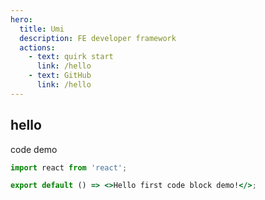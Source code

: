 ```yaml
---
hero:
  title: Umi
  description: FE developer framework
  actions:
    - text: quirk start
      link: /hello
    - text: GitHub
      link: /hello
---
```


## hello

code demo

```jsx
import react from 'react';

export default () => <>Hello first code block demo!</>;
```
